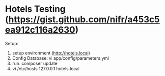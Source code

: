 Hotels Testing (https://gist.github.com/nifr/a453c5ea912c116a2630)
========================
Setup:
1. setup environment (http://hotels.local)
1. Config Database:
   vi app/config/parameters.yml
2. run: composer update
3. vi /etc/hosts
     127.0.0.1 hotels.local

      